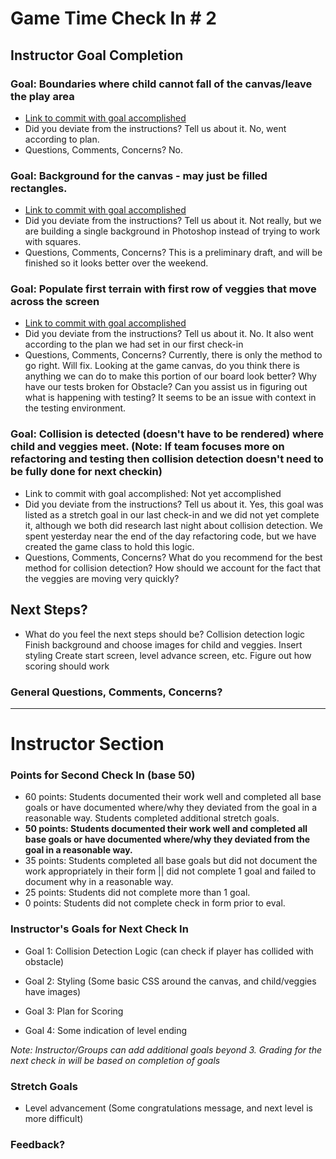 # Game Time Check In # 2

## Instructor Goal Completion

### Goal: Boundaries where child cannot fall of the canvas/leave the play area

  - [Link to commit with goal accomplished](https://github.com/nickpisciotta/game-time/commit/b4f3d9c5a49fe2407e37c2a38ae1ec36aca9fb05)
  - Did you deviate from the instructions? Tell us about it.
    No, went according to plan.
  - Questions, Comments, Concerns? No.

### Goal: Background for the canvas - may just be filled rectangles.

- [Link to commit with goal accomplished](https://github.com/nickpisciotta/game-time/commit/55c543965f7ab256d62c323cf2f11e2b43933586)
- Did you deviate from the instructions? Tell us about it.
  Not really, but we are building a single background in Photoshop instead of trying to work with squares.
- Questions, Comments, Concerns?
  This is a preliminary draft, and will be finished so it looks better over the weekend.

### Goal: Populate first terrain with first row of veggies that move across the screen

- [Link to commit with goal accomplished](https://github.com/nickpisciotta/game-time/commit/f70d99c11d8159f4d571dd9ccc74b5a53d62836c)
- Did you deviate from the instructions? Tell us about it.
  No. It also went according to the plan we had set in our first check-in
- Questions, Comments, Concerns?
  Currently, there is only the method to go right. Will fix.
  Looking at the game canvas, do you think there is anything we can do to make this portion of our board look better?
  Why have our tests broken for Obstacle? Can you assist us in figuring out what is happening with testing? It seems to be an issue with context in the testing environment.

### Goal: Collision is detected (doesn't have to be rendered) where child and veggies meet. (Note: If team focuses more on refactoring and testing then collision detection doesn't need to be fully done for next checkin)

- Link to commit with goal accomplished: Not yet accomplished
- Did you deviate from the instructions? Tell us about it.
  Yes, this goal was listed as a stretch goal in our last check-in and we did not yet complete it, although we both did research last night about collision detection. We spent yesterday near the end of the day refactoring code, but we have created the game class to hold this logic.
- Questions, Comments, Concerns?
  What do you recommend for the best method for collision detection? How should we account for the fact that the veggies are moving very quickly?

## Next Steps?

- What do you feel the next steps should be?
Collision detection logic
Finish background and choose images for child and veggies.
Insert styling
Create start screen, level advance screen, etc.
Figure out how scoring should work

### General Questions, Comments, Concerns?

-----

# Instructor Section

### Points for Second Check In (base 50)

* 60 points: Students documented their work well and completed all base goals or have documented where/why they deviated from the goal in a reasonable way. Students completed additional stretch goals.
* **50 points: Students documented their work well and completed all base goals or have documented where/why they deviated from the goal in a reasonable way.**
* 35 points: Students completed all base goals but did not document the work appropriately in their form || did not complete 1 goal and failed to document why in a reasonable way.
* 25 points: Students did not complete more than 1 goal.
* 0 points: Students did not complete check in form prior to eval.

### Instructor's Goals for Next Check In

* Goal 1: Collision Detection Logic (can check if player has collided with obstacle)

* Goal 2: Styling (Some basic CSS around the canvas, and child/veggies have images)

* Goal 3: Plan for Scoring

* Goal 4: Some indication of level ending


_Note: Instructor/Groups can add additional goals beyond 3. Grading for the next check in will be based on completion of goals_

### Stretch Goals

* Level advancement (Some congratulations message, and next level is more difficult)

### Feedback?
